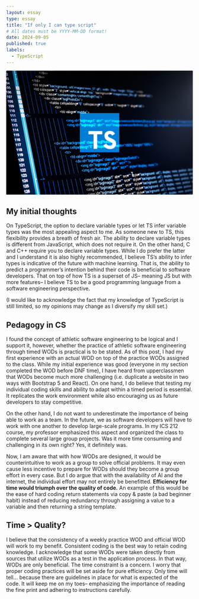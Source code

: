 ```yaml
---
layout: essay
type: essay
title: "If only I can type script"
# All dates must be YYYY-MM-DD format!
date: 2024-09-05
published: true
labels:
  - TypeScript
---
```


<img class="img-fluid" src="../img/the-rise-of-typescript.jpg">

## My initial thoughts

On TypeScript, the option to declare variable types or let TS infer variable types was the most appealing aspect to me. As someone new to TS, this flexibility provides a breath of fresh air. The ability to declare variable types is different from JavaScript, which does not require it. On the other hand, C and C++ require you to declare variable types. While I do prefer the latter and I understand it is also highly recommended, I believe TS’s ability to infer types is indicative of the future with machine learning. That is, the ability to predict a programmer’s intention behind their code is beneficial to software developers. That on top of how TS is a superset of JS– meaning JS but with more features– I believe TS to be a good programming language from a software engineering perspective.

(I would like to acknowledge the fact that my knowledge of TypeScript is still limited, so my opinions may change as I diversify my skill set.)

## Pedagogy in CS

I found the concept of athletic software engineering to be logical and I support it, however, whether the practice of athletic software engineering through timed WODs is practical is to be stated. As of this post, I had my first experience with an actual WOD on top of the practice WODs assigned to the class. While my initial experience was good (everyone in my section completed the WOD before DNF time), I have heard from upperclassmen that WODs become much more challenging (i.e. duplicate a website in two ways with Bootstrap 5 and React). On one hand, I do believe that testing my individual coding skills and ability to adapt within a timed period is essential. It replicates the work environment while also encouraging us as future developers to stay competitive. 

On the other hand, I do not want to underestimate the importance of being able to work as a team. In the future, we as software developers will have to work with one another to develop large-scale programs. In my ICS 212 course, my professor emphasized this aspect and organized the class to complete several large group projects. Was it more time consuming and challenging in its own right? Yes, it definitely was.

Now, I am aware that with how WODs are designed, it would be counterintuitive to work as a group to solve official problems. It may even cause less incentive to prepare for WODs should they become a group effort in every case. But I do argue that with the availability of AI and the internet, the individual effort may not entirely be benefitted. **Efficiency for time would triumph over the quality of code.** An example of this would be the ease of hard coding return statements via copy & paste (a bad beginner habit) instead of reducing redundancy through assigning a value to a variable and then returning a string template.

## Time > Quality?

I believe that the consistency of a weekly practice WOD and official WOD will work to my benefit. Consistent coding is the best way to retain coding knowledge. I acknowledge that some WODs were taken directly from sources that utilize WODs as a test in the application process. In that way, WODs are only beneficial. The time constraint is a concern. I worry that proper coding practices will be set aside for pure efficiency. Only time will tell… because there are guidelines in place for what is expected of the code. It will keep me on my toes– emphasizing the importance of reading the fine print and adhering to instructions carefully.
